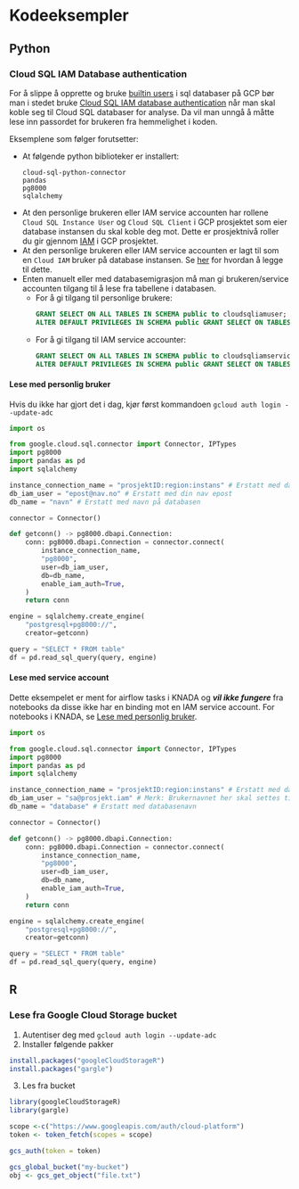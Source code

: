 # Kodeeksempler

## Python

### Cloud SQL IAM Database authentication
For å slippe å opprette og bruke [builtin users](https://cloud.google.com/sql/docs/postgres/create-manage-users) i sql databaser på GCP bør man i stedet bruke [Cloud SQL IAM database authentication](https://cloud.google.com/sql/docs/postgres/authentication) når man skal koble seg til Cloud SQL databaser for analyse. Da vil man unngå å måtte lese inn passordet for brukeren fra hemmelighet i koden.

Eksemplene som følger forutsetter:
- At følgende python biblioteker er installert:
    ````
    cloud-sql-python-connector
    pandas
    pg8000
    sqlalchemy
    ````
- At den personlige brukeren eller IAM service accounten har rollene `Cloud SQL Instance User` og `Cloud SQL Client` i GCP prosjektet som eier database instansen du skal koble deg mot. Dette er prosjektnivå roller du gir gjennom [IAM](https://console.cloud.google.com/iam-admin/iam) i GCP prosjektet.
- At den personlige brukeren eller IAM service accounten er lagt til som en `Cloud IAM` bruker på database instansen. Se [her](https://cloud.google.com/sql/docs/postgres/add-manage-iam-users#creating-a-database-user) for hvordan å legge til dette.
- Enten manuelt eller med databasemigrasjon må man gi brukeren/service accounten tilgang til å lese fra tabellene i databasen.
    - For å gi tilgang til personlige brukere:
        ````sql
        GRANT SELECT ON ALL TABLES IN SCHEMA public to cloudsqliamuser;
        ALTER DEFAULT PRIVILEGES IN SCHEMA public GRANT SELECT ON TABLES TO cloudsqliamuser;
        ````
    - For å gi tilgang til IAM service accounter:
        ````sql
        GRANT SELECT ON ALL TABLES IN SCHEMA public to cloudsqliamserviceaccount;
        ALTER DEFAULT PRIVILEGES IN SCHEMA public GRANT SELECT ON TABLES TO cloudsqliamserviceaccount;
        ````    

#### Lese med personlig bruker
Hvis du ikke har gjort det i dag, kjør først kommandoen `gcloud auth login --update-adc`
````python
import os

from google.cloud.sql.connector import Connector, IPTypes
import pg8000
import pandas as pd
import sqlalchemy

instance_connection_name = "prosjektID:region:instans" # Erstatt med database instansen du skal koble deg til
db_iam_user = "epost@nav.no" # Erstatt med din nav epost
db_name = "navn" # Erstatt med navn på databasen

connector = Connector()

def getconn() -> pg8000.dbapi.Connection:
    conn: pg8000.dbapi.Connection = connector.connect(
        instance_connection_name,
        "pg8000",
        user=db_iam_user,
        db=db_name,
        enable_iam_auth=True,
    )
    return conn

engine = sqlalchemy.create_engine(
    "postgresql+pg8000://",
    creator=getconn)

query = "SELECT * FROM table"
df = pd.read_sql_query(query, engine)
````

#### Lese med service account
Dette eksempelet er ment for airflow tasks i KNADA og _**vil ikke fungere**_ fra notebooks da disse ikke har en binding mot en IAM service account. For notebooks i KNADA, se [Lese med personlig bruker](#lese-med-personlig-bruker).

````python
import os

from google.cloud.sql.connector import Connector, IPTypes
import pg8000
import pandas as pd
import sqlalchemy

instance_connection_name = "prosjektID:region:instans" # Erstatt med database instansen du skal koble deg til
db_iam_user = "sa@prosjekt.iam" # Merk: Brukernavnet her skal settes til service account eposten uten .gserviceaccount.com. Altså er service account eposten din mitt-team@knada-gcp.iam.gserviceaccount.com så blir brukernavnet mitt-team@knada-gcp.iam
db_name = "database" # Erstatt med databasenavn

connector = Connector()

def getconn() -> pg8000.dbapi.Connection:
    conn: pg8000.dbapi.Connection = connector.connect(
        instance_connection_name,
        "pg8000",
        user=db_iam_user,
        db=db_name,
        enable_iam_auth=True,
    )
    return conn

engine = sqlalchemy.create_engine(
    "postgresql+pg8000://",
    creator=getconn)

query = "SELECT * FROM table"
df = pd.read_sql_query(query, engine)
````

## R

### Lese fra Google Cloud Storage bucket
1. Autentiser deg med `gcloud auth login --update-adc`
2. Installer følgende pakker
````R
install.packages("googleCloudStorageR")
install.packages("gargle")
````
3. Les fra bucket
````R
library(googleCloudStorageR)
library(gargle)

scope <-c("https://www.googleapis.com/auth/cloud-platform")
token <- token_fetch(scopes = scope)

gcs_auth(token = token)

gcs_global_bucket("my-bucket")
obj <- gcs_get_object("file.txt")
````
